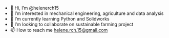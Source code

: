 - 👋 Hi, I’m @helenerch15
- 👀 I’m interested in mechanical engineering, agriculture and data analysis
- 🌱 I’m currently learning Python and Solidworks
- 💞️ I’m looking to collaborate on sustainable farming project
- 📫 How to reach me helene.rch.15@gmail.com

<!---
helenerch15/helenerch15 is a ✨ special ✨ repository because its `README.md` (this file) appears on your GitHub profile.
You can click the Preview link to take a look at your changes.
--->
